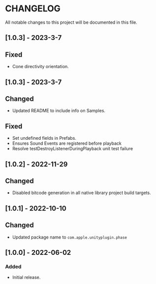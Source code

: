 # CHANGELOG
All notable changes to this project will be documented in this file.
## [1.0.3] - 2023-3-7
## Fixed
- Cone directivity orientation.

## [1.0.3] - 2023-3-7
## Changed
- Updated README to include info on Samples.

## Fixed
- Set undefined fields in Prefabs.
- Ensures Sound Events are registered before playback
- Resolve testDestroyListenerDuringPlayback unit test failure

## [1.0.2] - 2022-11-29
## Changed
- Disabled bitcode generation in all native library project build targets.

## [1.0.1] - 2022-10-10
## Changed
- Updated package name to `com.apple.unityplugin.phase`

## [1.0.0] - 2022-06-02
### Added
- Initial release.
